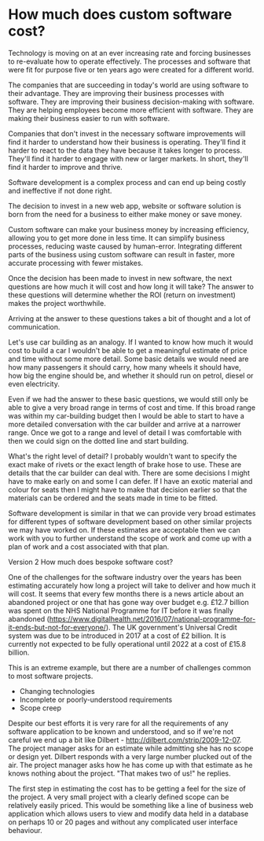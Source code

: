 # How much does custom software cost?
Technology is moving on at an ever increasing rate and forcing businesses to re-evaluate how to operate effectively.  The processes and software that were fit for purpose five or ten years ago were created for a different world. 

The companies that are succeeding in today's world are using software to their advantage.  They are improving their business processes with software. They are improving their business decision-making with software.  They are helping employees become more efficient with software.  They are making their business easier to run with software.  

Companies that don't invest in the necessary software improvements will find it harder to understand how their business is operating.  They'll find it harder to react to the data they have because it takes longer to process. They'll find it harder to engage with new or larger markets. In short, they'll find it harder to improve and thrive.

Software development is a complex process and can end up being costly and ineffective if not done right.

The decision to invest in a new web app, website or software solution is born from the need for a business to either make money or save money. 

Custom software can make your business money by increasing efficiency, allowing you to get more done in less time.  It can simplify business processes, reducing waste caused by human-error.  Integrating different parts of the business using custom software can result in faster, more accurate processing with fewer mistakes.

Once the decision has been made to invest in new software, the next questions are how much it will cost and how long it will take?  The answer to these questions will determine whether the ROI (return on investment) makes the project worthwhile. 

Arriving at the answer to these questions takes a bit of thought and a lot of communication.

Let's use car building as an analogy. If I wanted to know how much it would cost to build a car I wouldn't be able to get a meaningful estimate of price and time without some more detail. Some basic details we would need are how many passengers it should carry, how many wheels it should have, how big the engine should be, and whether it should run on petrol, diesel or even electricity.

Even if we had the answer to these basic questions, we would still only be able to give a very broad range in terms of cost and time. If this broad range was within my car-building budget then I would be able to start to have a more detailed conversation with the car builder and arrive at a narrower range.  Once we got to a range and level of detail I was comfortable with then we could sign on the dotted line and start building. 

What's the right level of detail?  I probably wouldn't want to specify the exact make of rivets or the exact length of brake hose to use.  These are details that the car builder can deal with.  There are some decisions I might have to make early on and some I can defer.  If I have an exotic material and colour for seats then I might have to make that decision earlier so that the materials can be ordered and the seats made in time to be fitted.

Software development is similar in that we can provide very broad estimates for different types of software development based on other similar projects we may have worked on.  If these estimates are acceptable then we can work with you to further understand the scope of work and come up with a plan of work and a cost associated with that plan.


Version 2
How much does bespoke software cost?

One of the challenges for the software industry over the years has been estimating accurately how long a project will take to deliver and how much it will cost. It seems that every few months there is a news article about an abandoned project or one that has gone way over budget e.g. £12.7 billion was spent on the NHS National Programme for IT before it was finally abandoned (https://www.digitalhealth.net/2016/07/national-programme-for-it-ends-but-not-for-everyone/). The UK government's Universal Credit system was due to be introduced in 2017 at a cost of £2 billion. It is currently not expected to be fully operational until 2022 at a cost of £15.8 billion.

This is an extreme example, but there are a number of challenges common to most software projects.
* Changing technologies
* Incomplete or poorly-understood requirements
* Scope creep

Despite our best efforts it is very rare for all the requirements of any software application to be known and understood, and so if we're not careful we end up a bit like Dilbert - http://dilbert.com/strip/2009-12-07. The project manager asks for an estimate while admitting she has no scope or design yet. Dilbert responds with a very large number plucked out of the air. The project manager asks how he has come up with that estimate as he knows nothing about the project. "That makes two of us!" he replies.

The first step in estimating the cost has to be getting a feel for the size of the project. A very small project with a clearly defined scope can be relatively easily priced. This would be something like a line of business web application which allows users to view and modify data held in a database on perhaps 10 or 20 pages and without any complicated user interface behaviour.

